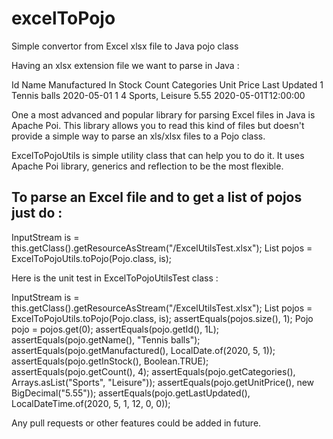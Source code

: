 # excelToPojo

Simple convertor from Excel xlsx file to Java pojo class

Having an xlsx extension file we want to parse in Java :

Id    Name            Manufactured    In Stock    Count   Categories        Unit Price    Last Updated
1     Tennis balls	  2020-05-01      1           4       Sports, Leisure   5.55          2020-05-01T12:00:00

One a most advanced and popular library for parsing Excel files in Java is Apache Poi.
This library allows you to read this kind of files but doesn't provide a simple way to parse an xls/xlsx files to a Pojo class.

ExcelToPojoUtils is simple utility class that can help you to do it.
It uses Apache Poi library, generics and reflection to be the most flexible.

## To parse an Excel file and to get a list of pojos just do :

InputStream is = this.getClass().getResourceAsStream("/ExcelUtilsTest.xlsx");
List<Pojo> pojos = ExcelToPojoUtils.toPojo(Pojo.class, is);

Here is the unit test in ExcelToPojoUtilsTest class : 

InputStream is = this.getClass().getResourceAsStream("/ExcelUtilsTest.xlsx");
List<Pojo> pojos = ExcelToPojoUtils.toPojo(Pojo.class, is);
assertEquals(pojos.size(), 1);
Pojo pojo = pojos.get(0);
assertEquals(pojo.getId(), 1L);
assertEquals(pojo.getName(), "Tennis balls");
assertEquals(pojo.getManufactured(), LocalDate.of(2020, 5, 1));
assertEquals(pojo.getInStock(), Boolean.TRUE);
assertEquals(pojo.getCount(), 4);
assertEquals(pojo.getCategories(), Arrays.asList("Sports", "Leisure"));
assertEquals(pojo.getUnitPrice(), new BigDecimal("5.55"));
assertEquals(pojo.getLastUpdated(), LocalDateTime.of(2020, 5, 1, 12, 0, 0));

Any pull requests or other features could be added in future.


